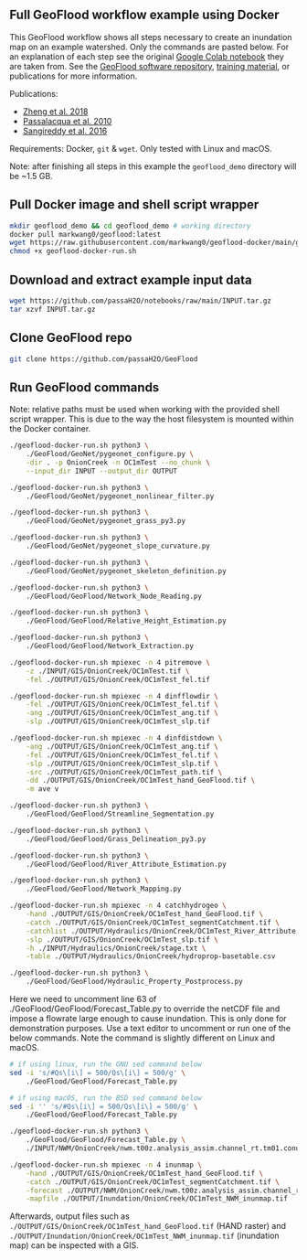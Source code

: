 ## Full GeoFlood workflow example using Docker
This GeoFlood workflow shows all steps necessary to create an inundation map on an example watershed. Only the commands are pasted below. For an explanation of each step see the original [Google Colab notebook](https://colab.research.google.com/github/passaH2O/notebooks/blob/main/GeoFlood_demo.ipynb) they are taken from. See the [GeoFlood software repository](https://github.com/passaH2O/GeoFlood), [training material](https://sites.google.com/site/passalacquagroup/tools-and-data), or publications for more information.

Publications:
 - [Zheng et al. 2018](https://doi.org/10.1029/2018WR023457)
 - [Passalacqua et al. 2010](https://doi.org/10.1029/2009JF001254)
 - [Sangireddy et al. 2016](https://doi.org/10.1016/j.jhydrol.2016.02.051)

Requirements: Docker, `git` & `wget`. Only tested with Linux and macOS.

Note: after finishing all steps in this example the `geoflood_demo` directory will be ~1.5 GB.





## Pull Docker image and shell script wrapper
```sh
mkdir geoflood_demo && cd geoflood_demo # working directory
docker pull markwang0/geoflood:latest
wget https://raw.githubusercontent.com/markwang0/geoflood-docker/main/geoflood-docker-run.sh
chmod +x geoflood-docker-run.sh
```
## Download and extract example input data
```sh
wget https://github.com/passaH2O/notebooks/raw/main/INPUT.tar.gz
tar xzvf INPUT.tar.gz
```
## Clone GeoFlood repo
```sh
git clone https://github.com/passaH2O/GeoFlood
```
## Run GeoFlood commands
Note: relative paths must be used when working with the provided shell script wrapper. This is due to the way the host filesystem is mounted within the Docker container.


```sh
./geoflood-docker-run.sh python3 \
    ./GeoFlood/GeoNet/pygeonet_configure.py \
    -dir . -p OnionCreek -n OC1mTest --no_chunk \
    --input_dir INPUT --output_dir OUTPUT
```
```sh
./geoflood-docker-run.sh python3 \
    ./GeoFlood/GeoNet/pygeonet_nonlinear_filter.py
```
```sh
./geoflood-docker-run.sh python3 \
    ./GeoFlood/GeoNet/pygeonet_grass_py3.py
```
```sh
./geoflood-docker-run.sh python3 \
    ./GeoFlood/GeoNet/pygeonet_slope_curvature.py
```
```sh
./geoflood-docker-run.sh python3 \
    ./GeoFlood/GeoNet/pygeonet_skeleton_definition.py
```
```sh
./geoflood-docker-run.sh python3 \
    ./GeoFlood/GeoFlood/Network_Node_Reading.py
```
```sh
./geoflood-docker-run.sh python3 \
    ./GeoFlood/GeoFlood/Relative_Height_Estimation.py
```
```sh
./geoflood-docker-run.sh python3 \
    ./GeoFlood/GeoFlood/Network_Extraction.py
```
```sh
./geoflood-docker-run.sh mpiexec -n 4 pitremove \
    -z ./INPUT/GIS/OnionCreek/OC1mTest.tif \
    -fel ./OUTPUT/GIS/OnionCreek/OC1mTest_fel.tif
```
```sh
./geoflood-docker-run.sh mpiexec -n 4 dinfflowdir \
    -fel ./OUTPUT/GIS/OnionCreek/OC1mTest_fel.tif \
    -ang ./OUTPUT/GIS/OnionCreek/OC1mTest_ang.tif \
    -slp ./OUTPUT/GIS/OnionCreek/OC1mTest_slp.tif
```
```sh
./geoflood-docker-run.sh mpiexec -n 4 dinfdistdown \
    -ang ./OUTPUT/GIS/OnionCreek/OC1mTest_ang.tif \
    -fel ./OUTPUT/GIS/OnionCreek/OC1mTest_fel.tif \
    -slp ./OUTPUT/GIS/OnionCreek/OC1mTest_slp.tif \
    -src ./OUTPUT/GIS/OnionCreek/OC1mTest_path.tif \
    -dd ./OUTPUT/GIS/OnionCreek/OC1mTest_hand_GeoFlood.tif \
    -m ave v
```
```sh
./geoflood-docker-run.sh python3 \
    ./GeoFlood/GeoFlood/Streamline_Segmentation.py
```
```sh
./geoflood-docker-run.sh python3 \
    ./GeoFlood/GeoFlood/Grass_Delineation_py3.py
```
```sh
./geoflood-docker-run.sh python3 \
    ./GeoFlood/GeoFlood/River_Attribute_Estimation.py
```
```sh
./geoflood-docker-run.sh python3 \
    ./GeoFlood/GeoFlood/Network_Mapping.py
```
```sh
./geoflood-docker-run.sh mpiexec -n 4 catchhydrogeo \
    -hand ./OUTPUT/GIS/OnionCreek/OC1mTest_hand_GeoFlood.tif \
    -catch ./OUTPUT/GIS/OnionCreek/OC1mTest_segmentCatchment.tif \
    -catchlist ./OUTPUT/Hydraulics/OnionCreek/OC1mTest_River_Attribute.txt \
    -slp ./OUTPUT/GIS/OnionCreek/OC1mTest_slp.tif \
    -h ./INPUT/Hydraulics/OnionCreek/stage.txt \
    -table ./OUTPUT/Hydraulics/OnionCreek/hydroprop-basetable.csv
```
```sh
./geoflood-docker-run.sh python3 \
    ./GeoFlood/GeoFlood/Hydraulic_Property_Postprocess.py
```
Here we need to uncomment line 63 of ./GeoFlood/GeoFlood/Forecast_Table.py to override the netCDF file and impose a flowrate large enough to cause inundation. This is only done for demonstration purposes. Use a text editor to uncomment or run one of the below commands. Note the command is slightly different on Linux and macOS.

```sh
# if using linux, run the GNU sed command below
sed -i 's/#Qs\[i\] = 500/Qs\[i\] = 500/g' \
    ./GeoFlood/GeoFlood/Forecast_Table.py

# if using macOS, run the BSD sed command below
sed -i '' 's/#Qs\[i\] = 500/Qs\[i\] = 500/g' \
    ./GeoFlood/GeoFlood/Forecast_Table.py
```
```sh
./geoflood-docker-run.sh python3 \
    ./GeoFlood/GeoFlood/Forecast_Table.py \
    ./INPUT/NWM/OnionCreek/nwm.t00z.analysis_assim.channel_rt.tm01.conus.nc
```
```sh
./geoflood-docker-run.sh mpiexec -n 4 inunmap \
    -hand ./OUTPUT/GIS/OnionCreek/OC1mTest_hand_GeoFlood.tif \
    -catch ./OUTPUT/GIS/OnionCreek/OC1mTest_segmentCatchment.tif \
    -forecast ./OUTPUT/NWM/OnionCreek/nwm.t00z.analysis_assim.channel_rt.tm01.conus.nc \
    -mapfile ./OUTPUT/Inundation/OnionCreek/OC1mTest_NWM_inunmap.tif
```

Afterwards, output files such as `./OUTPUT/GIS/OnionCreek/OC1mTest_hand_GeoFlood.tif` (HAND raster) and `./OUTPUT/Inundation/OnionCreek/OC1mTest_NWM_inunmap.tif` (inundation map) can be inspected with a GIS.
